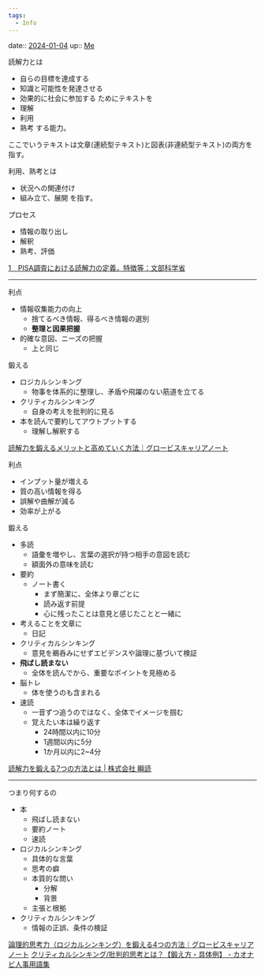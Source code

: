 ```yaml
---
tags:
  - Info
---
```

date:: [2024-01-04](/Daily_Note/2024-01-04.md)
up:: [Me](../Bar/Novel/Chaos/Me.md)

読解力とは
- 自らの目標を達成する
- 知識と可能性を発達させる
- 効果的に社会に参加する
ためにテキストを
- 理解
- 利用
- 熟考
する能力。

ここでいうテキストは文章(連続型テキスト)と図表(非連続型テキスト)の両方を指す。

利用、熟考とは
- 状況への関連付け
- 組み立て、展開
を指す。

プロセス
- 情報の取り出し
- 解釈
- 熟考、評価

[1　PISA調査における読解力の定義，特徴等：文部科学省](https://www.mext.go.jp/a_menu/shotou/gakuryoku/siryo/1379669.htm)

---

利点
- 情報収集能力の向上
    - 捨てるべき情報、得るべき情報の選別
    - **整理と因果把握**
- 的確な意図、ニーズの把握
    - 上と同じ

鍛える
- ロジカルシンキング
    - 物事を体系的に整理し、矛盾や飛躍のない筋道を立てる
- クリティカルシンキング
    - 自身の考えを批判的に見る
- 本を読んで要約してアウトプットする
    - 理解し解釈する

[読解力を鍛えるメリットと高めていく方法｜グロービスキャリアノート](https://mba.globis.ac.jp/careernote/1306.html)


利点
- インプット量が増える
- 質の高い情報を得る
- 誤解や曲解が減る
- 効率が上がる

鍛える
- 多読
    - 語彙を増やし、言葉の選択が持つ相手の意図を読む
    - 額面外の意味を読む
- 要約
    - ノート書く
        - まず簡潔に、全体より章ごとに
        - 読み返す前提
        - 心に残ったことは意見と感じたことと一緒に
- 考えることを文章に
    - 日記
- クリティカルシンキング
    - 意見を鵜呑みにせずエビデンスや論理に基づいて検証
- **飛ばし読まない**
    - 全体を読んでから、重要なポイントを見極める
- 脳トレ
    - 体を使うのも含まれる
- 速読
    - 一音ずつ追うのではなく、全体でイメージを掴む
    - 覚えたい本は繰り返す
        - 24時間以内に10分
        - 1週間以内に5分
        - 1か月以内に2~4分


[読解力を鍛える7つの方法とは | 株式会社 瞬読](https://syundoku.jp/speed-reading/reading-comprehension)


---

つまり何するの
- 本
    - 飛ばし読まない
    - 要約ノート
    - 速読
- ロジカルシンキング
    - 具体的な言葉
    - 思考の癖
    - 本質的な問い
        - 分解
        - 背景
    - 主張と根拠
- クリティカルシンキング
    - 情報の正誤、条件の検証


[論理的思考力（ロジカルシンキング）を鍛える4つの方法｜グロービスキャリアノート](https://mba.globis.ac.jp/careernote/1006.html)
[クリティカルシンキング/批判的思考とは？【鍛え方・具体例】 - カオナビ人事用語集](https://www.kaonavi.jp/dictionary/criticalthinking/)